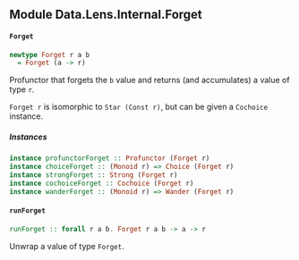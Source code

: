 ## Module Data.Lens.Internal.Forget

#### `Forget`

``` purescript
newtype Forget r a b
  = Forget (a -> r)
```

Profunctor that forgets the `b` value and returns (and accumulates) a
value of type `r`.

`Forget r` is isomorphic to `Star (Const r)`, but can be given a `Cochoice`
instance.

##### Instances
``` purescript
instance profunctorForget :: Profunctor (Forget r)
instance choiceForget :: (Monoid r) => Choice (Forget r)
instance strongForget :: Strong (Forget r)
instance cochoiceForget :: Cochoice (Forget r)
instance wanderForget :: (Monoid r) => Wander (Forget r)
```

#### `runForget`

``` purescript
runForget :: forall r a b. Forget r a b -> a -> r
```

Unwrap a value of type `Forget`.


